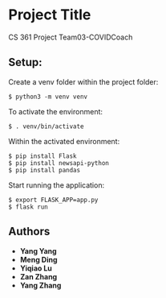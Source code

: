 # Project Title

CS 361 Project Team03-COVIDCoach

## Setup:
Create a venv folder within the project folder:
```
$ python3 -m venv venv

```
To activate the environment:
```
$ . venv/bin/activate
```
Within the activated environment:
```
$ pip install Flask
$ pip install newsapi-python
$ pip install pandas
```
Start running the application:
```
$ export FLASK_APP=app.py
$ flask run
```
## Authors

* **Yang Yang** 
* **Meng Ding** 
* **Yiqiao Lu** 
* **Zan Zhang** 
* **Yang Zhang** 
